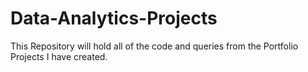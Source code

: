 # Data-Analytics-Projects
This Repository will hold all of the code and queries from the Portfolio Projects I have created.
